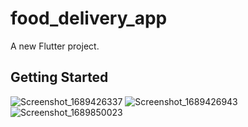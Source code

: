 # food_delivery_app

A new Flutter project.

## Getting Started

![Screenshot_1689426337](https://github.com/JohnnyBoi03/Food-delivery-app/assets/91638476/08b7a85f-49c5-4f4a-8aad-724eeb108e86)
![Screenshot_1689426943](https://github.com/JohnnyBoi03/Food-delivery-app/assets/91638476/9cd0dcab-8c55-4045-bf6d-68a44c962b45)
![Screenshot_1689850023](https://github.com/JohnnyBoi03/Food-delivery-app/assets/91638476/d4ac0c44-1259-4d78-9ac2-2b2ebb5e72f3)
